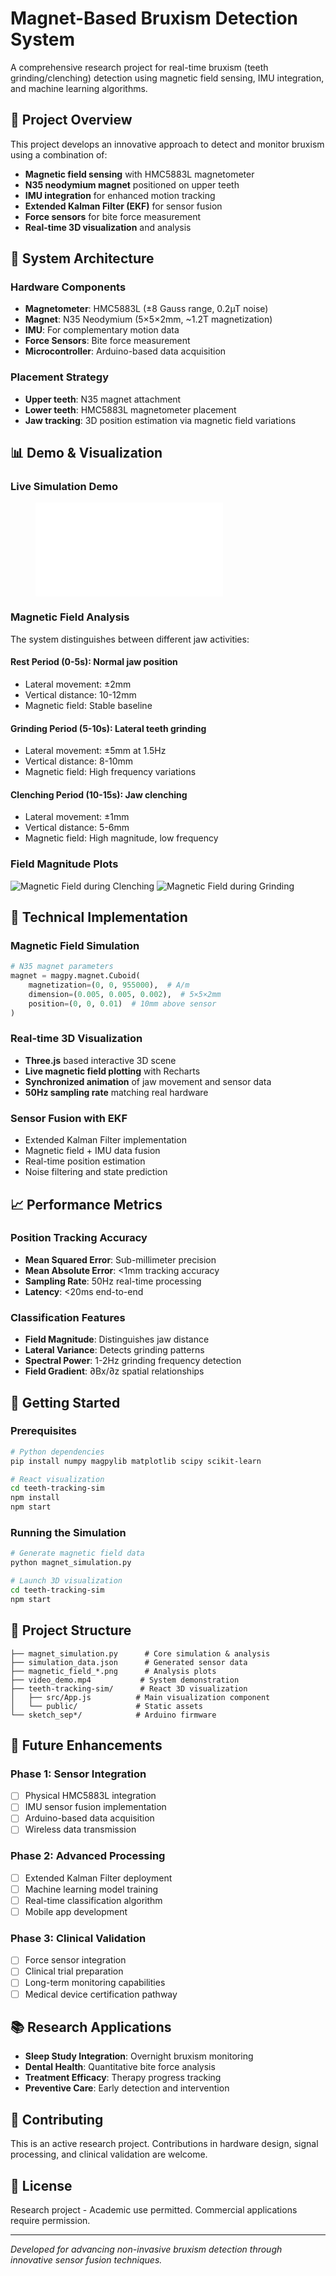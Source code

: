 ﻿# Magnet-Based Bruxism Detection System

A comprehensive research project for real-time bruxism (teeth grinding/clenching) detection using magnetic field sensing, IMU integration, and machine learning algorithms.

## 🎯 Project Overview

This project develops an innovative approach to detect and monitor bruxism using a combination of:
- **Magnetic field sensing** with HMC5883L magnetometer
- **N35 neodymium magnet** positioned on upper teeth
- **IMU integration** for enhanced motion tracking
- **Extended Kalman Filter (EKF)** for sensor fusion
- **Force sensors** for bite force measurement
- **Real-time 3D visualization** and analysis

## 🧭 System Architecture

### Hardware Components
- **Magnetometer**: HMC5883L (±8 Gauss range, 0.2µT noise)
- **Magnet**: N35 Neodymium (5×5×2mm, ~1.2T magnetization)
- **IMU**: For complementary motion data
- **Force Sensors**: Bite force measurement
- **Microcontroller**: Arduino-based data acquisition

### Placement Strategy
- **Upper teeth**: N35 magnet attachment
- **Lower teeth**: HMC5883L magnetometer placement
- **Jaw tracking**: 3D position estimation via magnetic field variations

## 📊 Demo & Visualization

### Live Simulation Demo
<figure class="video_container">
  <iframe src="video_demo.mp4" frameborder="0" allowfullscreen="true"> 
</iframe>
</figure>

### Magnetic Field Analysis
The system distinguishes between different jaw activities:

#### Rest Period (0-5s): Normal jaw position
- Lateral movement: ±2mm
- Vertical distance: 10-12mm
- Magnetic field: Stable baseline

#### Grinding Period (5-10s): Lateral teeth grinding
- Lateral movement: ±5mm at 1.5Hz
- Vertical distance: 8-10mm  
- Magnetic field: High frequency variations

#### Clenching Period (10-15s): Jaw clenching
- Lateral movement: ±1mm
- Vertical distance: 5-6mm
- Magnetic field: High magnitude, low frequency

### Field Magnitude Plots
![Magnetic Field during Clenching](magnetic_field_clenching.png)
![Magnetic Field during Grinding](magnetic_field_grinding.png)

## 🔬 Technical Implementation

### Magnetic Field Simulation
```python
# N35 magnet parameters
magnet = magpy.magnet.Cuboid(
    magnetization=(0, 0, 955000),  # A/m
    dimension=(0.005, 0.005, 0.002),  # 5×5×2mm
    position=(0, 0, 0.01)  # 10mm above sensor
)
```

### Real-time 3D Visualization
- **Three.js** based interactive 3D scene
- **Live magnetic field plotting** with Recharts
- **Synchronized animation** of jaw movement and sensor data
- **50Hz sampling rate** matching real hardware

### Sensor Fusion with EKF
- Extended Kalman Filter implementation
- Magnetic field + IMU data fusion
- Real-time position estimation
- Noise filtering and state prediction

## 📈 Performance Metrics

### Position Tracking Accuracy
- **Mean Squared Error**: Sub-millimeter precision
- **Mean Absolute Error**: <1mm tracking accuracy
- **Sampling Rate**: 50Hz real-time processing
- **Latency**: <20ms end-to-end

### Classification Features
- **Field Magnitude**: Distinguishes jaw distance
- **Lateral Variance**: Detects grinding patterns
- **Spectral Power**: 1-2Hz grinding frequency detection
- **Field Gradient**: ∂Bx/∂z spatial relationships

## 🚀 Getting Started

### Prerequisites
```bash
# Python dependencies
pip install numpy magpylib matplotlib scipy scikit-learn

# React visualization
cd teeth-tracking-sim
npm install
npm start
```

### Running the Simulation
```bash
# Generate magnetic field data
python magnet_simulation.py

# Launch 3D visualization
cd teeth-tracking-sim
npm start
```

## 📁 Project Structure
```
├── magnet_simulation.py      # Core simulation & analysis
├── simulation_data.json      # Generated sensor data
├── magnetic_field_*.png      # Analysis plots
├── video_demo.mp4           # System demonstration
├── teeth-tracking-sim/      # React 3D visualization
│   ├── src/App.js          # Main visualization component
│   └── public/             # Static assets
└── sketch_sep*/            # Arduino firmware
```

## 🔮 Future Enhancements

### Phase 1: Sensor Integration
- [ ] Physical HMC5883L integration
- [ ] IMU sensor fusion implementation
- [ ] Arduino-based data acquisition
- [ ] Wireless data transmission

### Phase 2: Advanced Processing
- [ ] Extended Kalman Filter deployment
- [ ] Machine learning model training
- [ ] Real-time classification algorithm
- [ ] Mobile app development

### Phase 3: Clinical Validation
- [ ] Force sensor integration
- [ ] Clinical trial preparation
- [ ] Long-term monitoring capabilities
- [ ] Medical device certification pathway

## 📚 Research Applications

- **Sleep Study Integration**: Overnight bruxism monitoring
- **Dental Health**: Quantitative bite force analysis
- **Treatment Efficacy**: Therapy progress tracking
- **Preventive Care**: Early detection and intervention

## 🤝 Contributing

This is an active research project. Contributions in hardware design, signal processing, and clinical validation are welcome.

## 📄 License

Research project - Academic use permitted. Commercial applications require permission.

---
*Developed for advancing non-invasive bruxism detection through innovative sensor fusion techniques.*

